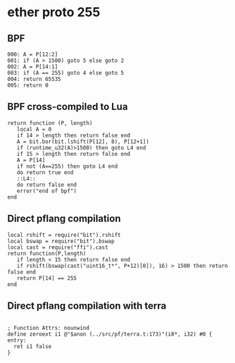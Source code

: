 # ether proto 255


## BPF

```
000: A = P[12:2]
001: if (A > 1500) goto 5 else goto 2
002: A = P[14:1]
003: if (A == 255) goto 4 else goto 5
004: return 65535
005: return 0
```


## BPF cross-compiled to Lua

```
return function (P, length)
   local A = 0
   if 14 > length then return false end
   A = bit.bor(bit.lshift(P[12], 8), P[12+1])
   if (runtime_u32(A)>1500) then goto L4 end
   if 15 > length then return false end
   A = P[14]
   if not (A==255) then goto L4 end
   do return true end
   ::L4::
   do return false end
   error("end of bpf")
end
```


## Direct pflang compilation

```
local rshift = require("bit").rshift
local bswap = require("bit").bswap
local cast = require("ffi").cast
return function(P,length)
   if length < 15 then return false end
   if rshift(bswap(cast("uint16_t*", P+12)[0]), 16) > 1500 then return false end
   return P[14] == 255
end

```

## Direct pflang compilation with terra

```

; Function Attrs: nounwind
define zeroext i1 @"$anon (../src/pf/terra.t:173)"(i8*, i32) #0 {
entry:
  ret i1 false
}


```
